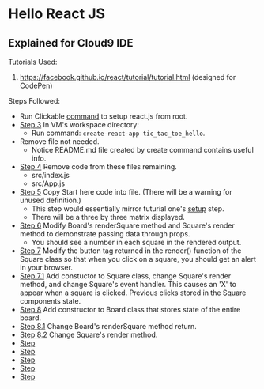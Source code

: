 # Hello React JS

## Explained for Cloud9 IDE

Tutorials Used:

1. https://facebook.github.io/react/tutorial/tutorial.html (designed for CodePen)

Steps Followed:

* Run Clickable [command](https://gist.github.com/BenjaminHaos/ca4cc854aa946b95dde2235d1679d617) to setup react.js from root.
* [Step 3](https://github.com/BenjaminHaos/hello_react_js/commit/965e47f52bf86b5da6308e3366d5b8cfbb9955ec "view commit with this step.") In VM's workspace directory:  
    * Run command: ```create-react-app tic_tac_toe_hello```.
* Remove file not needed.
    * Notice README.md file created by create command contains useful info.
* [Step 4]() Remove code from these files remaining.
    * src/index.js
    * src/App.js
* [Step 5]() Copy Start here code into file. (There will be a warning for unused definition.)
    * This step would essentially mirror tuturial one's [setup](https://facebook.github.io/react/tutorial/tutorial.html#getting-started) step.
    * There will be a three by three matrix displayed.
* [Step 6]() Modify Board's renderSquare method and Square's render method to demonstrate passing data through props.
    * You should see a number in each square in the rendered output.
* [Step 7]() Modify the button tag returned in the render() function of the Square class so that when you click on a square, you should get an alert in your browser.
* [Step 7.1]() Add constuctor to Square class, change Square's render method, and change Square's event handler. This causes an 'X' to appear when a square is clicked. Previous clicks stored in the Square components state.
* [Step 8]() Add constructor to Board class that stores state of the entire board.
* [Step 8.1]() Change Board's renderSquare method return.
* [Step 8.2]() Change Square's render method.
* [Step ]() 
* [Step ]() 
* [Step ]() 
* [Step ]() 
* [Step ]() 



